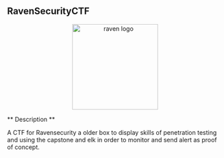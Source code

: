 ## RavenSecurityCTF
<p align="center">
  <img width="200" src="https://cdn.discordapp.com/attachments/1002356492344770703/1002956300226924604/unknown.png" alt="raven logo">
</p>
** Description **

A CTF for Ravensecurity a older box to display skills of penetration testing and using the capstone and elk in order to monitor and send alert as proof of concept. 


